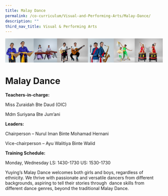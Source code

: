 ```yaml
---
title: Malay Dance
permalink: /co-curriculum/Visual-and-Performing-Arts/Malay-Dance/
description: ""
third_nav_title: Visual & Performing Arts
---
```

![](/images/CCA/Collage-art.jpg)

Malay Dance
===========

<b> Teachers-in-charge: </b>

Miss Zuraidah Bte Daud (OIC)

Mdm Suriyana Bte Jum’ani

  

<b> Leaders: </b>

Chairperson – Nurul Iman Binte Mohamad Hernani  

Vice-chairperson – Ayu Walitiya Binte Walid 

<b> Training Schedule: </b>

Monday, Wednesday
LS: 1430-1730
US: 1530-1730	
  

Yuying’s Malay Dance welcomes both girls and boys, regardless of ethnicity. We thrive with passionate and versatile dancers from different backgrounds, aspiring to tell their stories through  dance skills from different dance genres, beyond the traditional Malay Dance.
